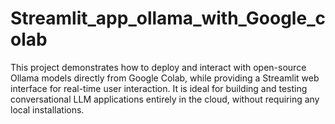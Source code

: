 # Streamlit_app_ollama_with_Google_colab
This project demonstrates how to deploy and interact with open-source Ollama models directly from Google Colab, while providing a Streamlit web interface for real-time user interaction. It is ideal for building and testing conversational LLM applications entirely in the cloud, without requiring any local installations.
